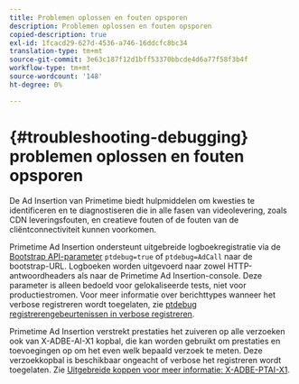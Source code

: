 ```yaml
---
title: Problemen oplossen en fouten opsporen
description: Problemen oplossen en fouten opsporen
copied-description: true
exl-id: 1fcacd29-627d-4536-a746-16ddcfc8bc34
translation-type: tm+mt
source-git-commit: 3e63c187f12d1bff53370bbcde4d6a77f58f3b4f
workflow-type: tm+mt
source-wordcount: '148'
ht-degree: 0%

---
```


# {#troubleshooting-debugging} problemen oplossen en fouten opsporen

De Ad Insertion van Primetime biedt hulpmiddelen om kwesties te identificeren en te diagnostiseren die in alle fasen van videolevering, zoals CDN leveringsfouten, en creatieve fouten of de fouten van de cliëntconnectiviteit kunnen voorkomen.

Primetime Ad Insertion ondersteunt uitgebreide logboekregistratie via de [Bootstrap API-parameter](/help/primetime-ad-insertion/technical-reference/bootstrap-api.md) `ptdebug=true` of `ptdebug=AdCall` naar de bootstrap-URL. Logboeken worden uitgevoerd naar zowel HTTP-antwoordheaders als naar de Primetime Ad Insertion-console. Deze parameter is alleen bedoeld voor gelokaliseerde tests, niet voor productiestromen. Voor meer informatie over berichttypes wanneer het verbose registreren wordt toegelaten, zie [ptdebug registrerengebeurtenissen in verbose registreren](verbose-logging.md#ptdebug-logging-events).

Primetime Ad Insertion verstrekt prestaties het zuiveren op alle verzoeken ook van X-ADBE-AI-X1 kopbal, die kan worden gebruikt om prestaties en toevoegingen op om het even welk bepaald verzoek te meten. Deze verzoekkopbal is beschikbaar ongeacht of verbose het registreren wordt toegelaten. Zie [Uitgebreide koppen voor meer informatie: X-ADBE-PTAI-X1](debugging-headers.md).
